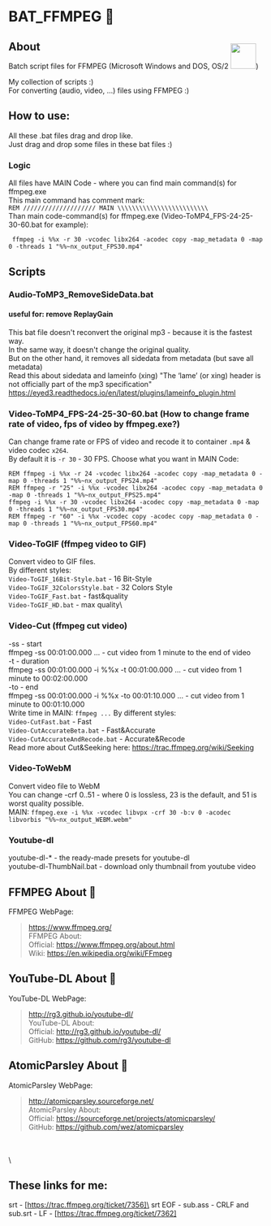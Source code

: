 # BAT_FFMPEG :movie_camera:
## About
Batch script files for FFMPEG (Microsoft Windows and DOS, OS/2 <img src=https://emojipedia-us.s3.amazonaws.com/thumbs/120/emojione/151/unicorn-face_1f984.png width="50px" style="margin-top:-50px">)

My collection of scripts :)\
For converting (audio, video, ...) files using FFMPEG :)

## How to use:
All these .bat files drag and drop like.\
Just drag and drop some files in these bat files :)

### Logic
All files have MAIN Code - where you can find main command(s) for ffmpeg.exe\
This main command has comment mark:  
```REM //////////////////// MAIN \\\\\\\\\\\\\\\\\\\\\\\\\```\
Than main code-command(s) for ffmpeg.exe (Video-ToMP4_FPS-24-25-30-60.bat for example):
```
 ffmpeg -i %%x -r 30 -vcodec libx264 -acodec copy -map_metadata 0 -map 0 -threads 1 "%%~nx_output_FPS30.mp4"
```
## Scripts

### Audio-ToMP3_RemoveSideData.bat
#### useful for: remove ReplayGain
This bat file doesn't reconvert the original mp3 - because it is the fastest way.\
In the same way, it doesn't change the original quality.\
But on the other hand, it removes all sidedata from metadata (but save all metadata)\
Read this about sidedata and lameinfo (xing) "The ‘lame’ (or xing) header is not officially part of the mp3 specification"\
https://eyed3.readthedocs.io/en/latest/plugins/lameinfo_plugin.html

### Video-ToMP4_FPS-24-25-30-60.bat (How to change frame rate of video, fps of video by ffmpeg.exe?)
Can change frame rate or FPS of video and recode it to container `.mp4` & video codec `x264`.\
By default it is `-r 30` - 30 FPS. Choose what you want in MAIN Code:
```
REM ffmpeg -i %%x -r 24 -vcodec libx264 -acodec copy -map_metadata 0 -map 0 -threads 1 "%%~nx_output_FPS24.mp4"
REM ffmpeg -r "25" -i %%x -vcodec libx264 -acodec copy -map_metadata 0 -map 0 -threads 1 "%%~nx_output_FPS25.mp4"
ffmpeg -i %%x -r 30 -vcodec libx264 -acodec copy -map_metadata 0 -map 0 -threads 1 "%%~nx_output_FPS30.mp4"
REM ffmpeg -r "60" -i %%x -vcodec copy -acodec copy -map_metadata 0 -map 0 -threads 1 "%%~nx_output_FPS60.mp4"
```
### Video-ToGIF (ffmpeg video to GIF)
Convert video to GIF files.\
By different styles:\
`Video-ToGIF_16Bit-Style.bat` - 16 Bit-Style\
`Video-ToGIF_32ColorsStyle.bat` - 32 Colors Style\
`Video-ToGIF_Fast.bat` - fast&quality\
`Video-ToGIF_HD.bat` - max quality\
### Video-Cut (ffmpeg cut video)
-ss - start\
ffmpeg -ss 00:01:00.000  ... - cut video from 1 minute to the end of video\
-t - duration\
ffmpeg -ss 00:01:00.000 -i %%x -t 00:01:00.000 ... - cut video from 1 minute to 00:02:00.000\
-to - end\
ffmpeg -ss 00:01:00.000 -i %%x -to 00:01:10.000 ... - cut video from 1 minute to 00:01:10.000\
Write time in MAIN: ```ffmpeg ...```
By different styles:  
`Video-CutFast.bat` - Fast  
`Video-CutAccurateBeta.bat` - Fast&Accurate  
`Video-CutAccurateAndRecode.bat` - Accurate&Recode  
Read more about Cut&Seeking here: https://trac.ffmpeg.org/wiki/Seeking  
### Video-ToWebM
Convert video file to WebM\
You can change -crf 0..51 - where 0 is lossless, 23 is the default, and 51 is worst quality possible.\
MAIN:
```ffmpeg.exe -i %%x -vcodec libvpx -crf 30 -b:v 0 -acodec libvorbis "%%~nx_output_WEBM.webm"```
### Youtube-dl
youtube-dl-* - the ready-made presets for youtube-dl  
youtube-dl-ThumbNail.bat - download only thumbnail from youtube video  
## FFMPEG About :movie_camera:
FFMPEG WebPage: 
> https://www.ffmpeg.org/  
> FFMPEG About:  
> Official: https://www.ffmpeg.org/about.html  
> Wiki: https://en.wikipedia.org/wiki/FFmpeg

## YouTube-DL About :movie_camera:
YouTube-DL WebPage: 
> http://rg3.github.io/youtube-dl/  
> YouTube-DL About:  
> Official: http://rg3.github.io/youtube-dl/  
> GitHub: https://github.com/rg3/youtube-dl 

## AtomicParsley About :movie_camera:
AtomicParsley WebPage: 
> http://atomicparsley.sourceforge.net/  
> AtomicParsley About:  
> Official: https://sourceforge.net/projects/atomicparsley/  
> GitHub: https://github.com/wez/atomicparsley  

\
\
\

## These links for me:
srt - [https://trac.ffmpeg.org/ticket/7356]\
srt EOF -  sub.ass - CRLF and sub.srt - LF - [https://trac.ffmpeg.org/ticket/7362]
